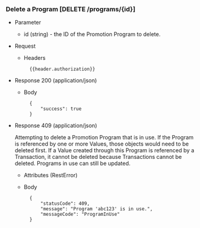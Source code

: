 ### Delete a Program [DELETE /programs/{id}]

+ Parameter
    + id (string) - the ID of the Promotion Program to delete.

+ Request
    + Headers
    
            {{header.authorization}}

+ Response 200 (application/json)
    
    + Body

            {
                "success": true
            }

+ Response 409 (application/json)

    Attempting to delete a Promotion Program that is in use. If the Program is referenced by one or more Values, those objects would need to be deleted first. If a Value created through this Program is referenced by a Transaction, it cannot be deleted because Transactions cannot be deleted. Programs in use can still be updated.
    
    + Attributes (RestError)

    + Body
    
            {
                "statusCode": 409,
                "message": "Program 'abc123' is in use.",
                "messageCode": "ProgramInUse"
            }
